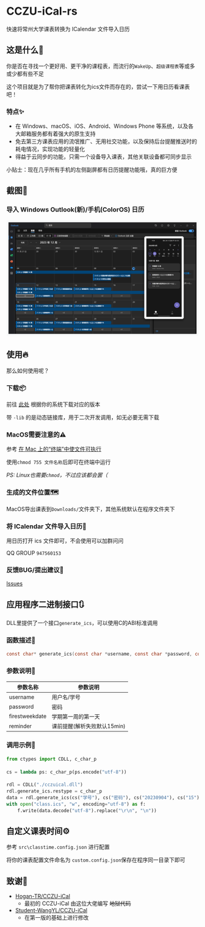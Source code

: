 # CCZU-iCal-rs

快速将常州大学课表转换为 ICalendar 文件导入日历

## 这是什么🤔

你是否在寻找一个更好用、更干净的课程表，而流行的`WakeUp`、`超级课程表`等或多或少都有些不足

这个项目就是为了帮你把课表转化为ics文件而存在的，尝试一下用日历看课表吧！

### 特点✨

 - 在 Windows、macOS、iOS、Android、Windows Phone 等系统，以及各大邮箱服务都有着强大的原生支持
 - 免去第三方课表应用的流氓推广、无用社交功能，以及保持后台提醒推送时的耗电情况，实现功能的轻量化
 - 得益于云同步的功能，只需一个设备导入课表，其他关联设备都可同步显示

小贴士：现在几乎所有手机的左侧副屏都有日历提醒功能哦，真的巨方便

## 截图🥰

### 导入 Windows Outlook(新)/手机(ColorOS) 日历

![截图](docs/screenshot.png)

## 使用🔥

那么如何使用呢？

### 下载📦

前往 [此处](https://github.com/CCZU-OSSA/CCZU-iCal-rs/releases/latest) 根据你的系统下载对应的版本

带 `-lib` 的是动态链接库，用于二次开发调用，如无必要无需下载

### MacOS需要注意的⚠️

参考 [在 Mac 上的“终端”中使文件可执行](https://support.apple.com/zh-cn/guide/terminal/apdd100908f-06b3-4e63-8a87-32e71241bab4/mac)

使用`chmod 755 文件名称`后即可在终端中运行

*PS: Linux也需要`chmod`，不过应该都会罢（*

### 生成的文件位置🗺️

MacOS导出课表到`Downloads/`文件夹下，其他系统默认在程序文件夹下

### 将 ICalendar 文件导入日历📄

用日历打开 ics 文件即可，不会使用可以加群问问

QQ GROUP `947560153`

### 反馈BUG/提出建议🐛

[Issues](https://github.com/CCZU-OSSA/CCZU-iCal-rs/issues)

## 应用程序二进制接口🔃

DLL里提供了一个接口`generate_ics`，可以使用C的ABI标准调用

### 函数描述💬

```C
const char* generate_ics(const char *username, const char *password, const char *firestweekdate, const char *reminder);
```

### 参数说明📄

|参数名称|参数说明|
|---|---|
|username|用户名/学号|
|password|密码|
|firestweekdate|学期第一周的第一天|
|reminder|课前提醒(解析失败默认15min)|

### 调用示例📄

```python
from ctypes import CDLL, c_char_p

cs = lambda ps: c_char_p(ps.encode("utf-8"))

rdl = CDLL("./cczuical.dll")
rdl.generate_ics.restype = c_char_p
data = rdl.generate_ics(cs("学号"), cs("密码"), cs("20230904"), cs("15"))
with open("class.ics", "w", encoding="utf-8") as f:
    f.write(data.decode("utf-8").replace("\r\n", "\n"))
```

## 自定义课表时间⚙️

参考 `src\classtime.config.json` 进行配置

将你的课表配置文件命名为 `custom.config.json`保存在程序同一目录下即可

## 致谢🎉

 - [Hogan-TR/CCZU-iCal](https://github.com/Hogan-TR/CCZU-iCal)
   - 最初的 CCZU-iCal 由这位大佬编写 ~~地狱代码~~
 - [Student-WangYL/CCZU-iCal](https://github.com/Student-WangYL/CCZU-iCal)
   - 在第一版的基础上进行修改